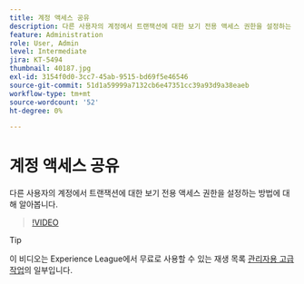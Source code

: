 ```yaml
---
title: 계정 액세스 공유
description: 다른 사용자의 계정에서 트랜잭션에 대한 보기 전용 액세스 권한을 설정하는 방법에 대해 알아봅니다.
feature: Administration
role: User, Admin
level: Intermediate
jira: KT-5494
thumbnail: 40187.jpg
exl-id: 3154f0d0-3cc7-45ab-9515-bd69f5e46546
source-git-commit: 51d1a59999a7132cb6e47351cc39a93d9a38eaeb
workflow-type: tm+mt
source-wordcount: '52'
ht-degree: 0%

---
```


# 계정 액세스 공유

다른 사용자의 계정에서 트랜잭션에 대한 보기 전용 액세스 권한을 설정하는 방법에 대해 알아봅니다.

>[!VIDEO](https://video.tv.adobe.com/v/3411197?quality=12&learn=on&hidetitle=true&captions=kor)

>[!TIP]
>
>이 비디오는 Experience League에서 무료로 사용할 수 있는 재생 목록 [관리자용 고급 작업](https://experienceleague.adobe.com/ko/playlists/acrobat-sign-perform-advanced-tasks-administrators)의 일부입니다.
